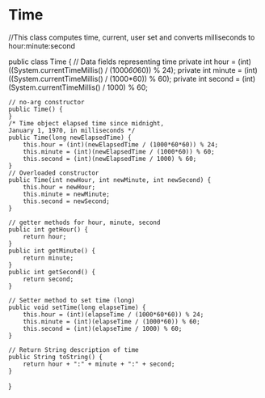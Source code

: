 # Time
//This class computes time, current, user set and converts milliseconds to hour:minute:second

public class Time {
	// Data fields representing time
	private int hour = (int)((System.currentTimeMillis() / (1000*60*60)) % 24);
	private int minute = (int)((System.currentTimeMillis() / (1000*60)) % 60);
	private int second = (int)(System.currentTimeMillis() / 1000) % 60;
	
	// no-arg constructor
	public Time() {
	}
	/* Time object elapsed time since midnight, 
	January 1, 1970, in milliseconds */
	public Time(long newElapsedTime) {
		this.hour = (int)(newElapsedTime / (1000*60*60)) % 24;
		this.minute = (int)(newElapsedTime / (1000*60)) % 60;
		this.second = (int)(newElapsedTime / 1000) % 60;	
	}
	// Overloaded constructor
	public Time(int newHour, int newMinute, int newSecond) {
		this.hour = newHour;
		this.minute = newMinute;
		this.second = newSecond;
	}
	
	// getter methods for hour, minute, second
	public int getHour() {
		return hour;
	}
	public int getMinute() {
		return minute;
	}
	public int getSecond() {
		return second;
	}
	
	// Setter method to set time (long)
	public void setTime(long elapseTime) {
		this.hour = (int)(elapseTime / (1000*60*60)) % 24;
		this.minute = (int)(elapseTime / (1000*60)) % 60;
		this.second = (int)(elapseTime / 1000) % 60;
	}
	
	// Return String description of time
	public String toString() {
		return hour + ":" + minute + ":" + second;
	}
}
